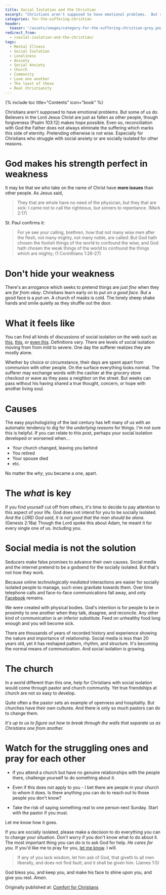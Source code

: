 ```yaml
---
title: Social Isolation and the Christian
excerpt: "Christians aren't supposed to have emotional problems.  But some of us do.  Believers in the Lord Jesus Christ are just as fallen as other people, though forgiveness (Psalm 103:12) makes hope possible."
categories: for-the-suffering-christian
header:
  teaser: "/assets/images/category-for-the-suffering-christian-grey.png"
redirect_from:
  - /social-isolation-and-the-christian/
tags:
  - Mental Illness
  - Social Isolation
  - Loneliness
  - Anxiety
  - Social Anxiety
  - Church
  - Community
  - Love one another
  - The least of these
  - Real Christianity
---
```

{% include toc title="Contents" icon="book" %}

Christians aren't supposed to have emotional problems.  But some of us do.  Believers in the Lord Jesus Christ are just as fallen as other people, though forgiveness (Psalm 103:12) makes hope possible.  Even so, reconciliation with God the Father does not always eliminate the suffering which marks this side of eternity.  Pretending otherwise is not wise.  Especially for Christians who struggle with social anxiety or are socially isolated for other reasons.  

# God makes his strength perfect in weakness

It may be that we who take on the name of Christ have **more issues** than other people.  As Jesus said,

> They that are whole have no need of the physician, but they that are sick: I came not to call the righteous, but sinners to repentance.  (Mark 2:17)

St. Paul confirms it:

> For ye see your calling, brethren, how that not many wise men after the flesh, not many mighty, not many noble, are called: But God hath chosen the foolish things of the world to confound the wise; and God hath chosen the weak things of the world to confound the things which are mighty; (1 Corinthians 1:26-27)

# Don't hide your weakness

There's an arrogance which seeks to pretend things are *just fine* when they are *far from okay*.  Christians learn early on to *put on a good face*. But a good face is a *put-on*.  A church of masks is cold.  The lonely sheep shake hands and smile quietly as they shuffle out the door.

# What it feels like

You can find all kinds of discussions of social isolation on the web such as [this](https://en.wikipedia.org/wiki/Social_isolation), [this](https://www.nytimes.com/2016/12/22/upshot/how-social-isolation-is-killing-us.html), or [even this](https://www.psychologytoday.com/blog/the-depression-cure/200907/social-isolation-modern-plague).  Definitions vary.  There are levels of social isolation moving from from mild to severe.  One day the sufferer realizes they are mostly alone.  

Whether by choice or circumstance, their days are spent apart from communion with other people.  On the surface everything looks normal.  The sufferer may exchange words with the cashier at the grocery store checkout or wave as they pass a neighbor on the street.  But weeks can pass without his having shared a true thought, concern, or hope with another living soul.

# Causes
The easy psychologizing of the last century has left many of us with an automatic tendency to dig for the *underlying reasons* for things.  I'm not sure this is helpful.  If you can relate to this post, perhaps your social isolation developed or worsened when...

- Your church changed, leaving you behind
- You retired
- Your spouse died
- etc.

No matter the *why*, you became a one, apart.

# The *what* is key
If you find yourself cut off from others, it's time to decide to pay attention to this aspect of your life.  God does not intend for you to be socially isolated.  *And the LORD God said, It is not good that the man should be alone.* (Genesis 2:18a) Though the Lord spoke this about Adam, he meant it for every single one of us.  Including you.

# Social media is not the solution
Seducers make false promises to advance their own causes.  Social media and the internet pretend to be a godsend for the socially isolated.  But that's not how they work.

Because online *technologically mediated* interactions are easier for socially isolated people to manage, such ones gravitate towards them.  Over time telephone calls and face-to-face communications fall away, and only [Facebook](/spirit-of-the-age/real-life-facebook/) remains.

We were created with physical bodies.  God's intention is for people to be in proximity to one another when they talk, disagree, and reconcile.  Any other kind of communication is an inferior substitute.  Feed on unhealthy food long enough and you will become sick.  

There are thousands of years of recorded history and experience showing the nature and importance of relationship.  Social media is less than 20 years old, yet it has reshaped pattern, rhythm, and structure.  It's becoming the normal means of communication.  And social isolation is growing.

# The church
In a world different than this one, help for Christians with social isolation would come through pastor and church community.  Yet true friendships at church are not so easy to develop.  

Quite often a the pastor sets an example of openness and hospitality.  But churches have their own cultures.  And there is only so much pastors can do to change them.

*It's up to us to figure out how to break through the walls that separate us as Christians one from another.*

# Watch for the struggling ones and pray for each other

- If you attend a church but have no genuine relationships with the people there, challenge yourself to do something about it.  

- Even if this does not apply to you - I bet there are people in your church to whom it does.  Is there anything you can do to reach out to those people you don't know?

- Take the risk of saying something real to one person next Sunday.  Start with the pastor if you must.  

Let me know how it goes.

If you are socially isolated, please make a decision to do everything you can to change your situation.  Don't worry if you don't know what to do about it.  The most important thing you can do is to ask God for help.  *He cares for you.*  If you'd like me to pray for you, [let me know](/contact/).  I will.

> If any of you lack wisdom, let him ask of God, that giveth to all men liberally, and does not find fault; and it shall be given him. (James 1:5)

God bless you, and keep you, and make his face to shine upon you, and give you rest.  *Amen*.

<div>Originally published at: <a href='http://www.alecsatin.com/'>Comfort for Christians</a></div>

